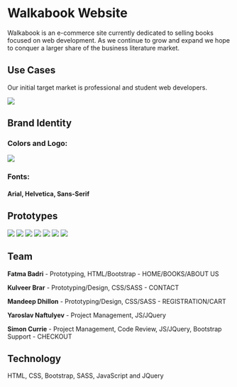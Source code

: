 # Walkabook Website 

Walkabook is an e-commerce site currently dedicated to selling books focused on web development. As we continue to grow and expand we hope to conquer a larger share of the business literature market.

## Use Cases

Our initial target market is professional and student web developers.

![](https://i.imgur.com/fVm5Kon.png)

## Brand Identity

### Colors and Logo:

![](https://i.imgur.com/dzSgIlZ.png)

### Fonts:

#### Arial, Helvetica, Sans-Serif

## Prototypes

![](https://i.imgur.com/MWhcjCc.png)
![](https://i.imgur.com/YOmvhTR.png)
![](https://i.imgur.com/HTEv6P4.png)
![](https://i.imgur.com/HtaONpa.png)
![](https://i.imgur.com/0RwynX0.png)
![](https://i.imgur.com/gQJ4xko.png)
![](https://i.imgur.com/3oQyaA1.png)




## Team

**Fatma Badri** - Prototyping, HTML/Bootstrap - HOME/BOOKS/ABOUT US

**Kulveer Brar** - Prototyping/Design, CSS/SASS - CONTACT 

**Mandeep Dhillon** - Prototyping/Design, CSS/SASS - REGISTRATION/CART

**Yaroslav Naftulyev** - Project Management, JS/JQuery

**Simon Currie** - Project Management, Code Review, JS/JQuery, Bootstrap Support - CHECKOUT

## Technology
HTML, CSS, Bootstrap, SASS, JavaScript and JQuery
